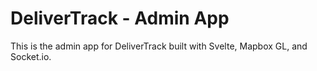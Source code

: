 # DeliverTrack - Admin App

This is the admin app for DeliverTrack built with Svelte, Mapbox GL, and Socket.io.
